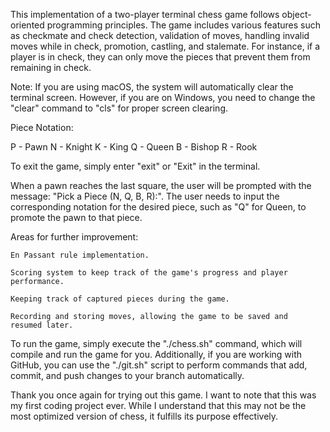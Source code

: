 This implementation of a two-player terminal chess game follows 
object-oriented programming principles. The game includes various 
features such as checkmate and check detection, validation of moves, 
handling invalid moves while in check, promotion, castling, and stalemate. 
For instance, if a player is in check, they can only move the pieces 
that prevent them from remaining in check.


Note: If you are using macOS, the system will automatically clear the 
terminal screen. However, if you are on Windows, you need to change 
the "clear" command to "cls" for proper screen clearing.


Piece Notation:

P - Pawn
N - Knight
K - King
Q - Queen
B - Bishop
R - Rook

To exit the game, simply enter "exit" or "Exit" in the terminal.

When a pawn reaches the last square, the user will be prompted with 
the message: "Pick a Piece (N, Q, B, R):". The user needs to input 
the corresponding notation for the desired piece, such as "Q" for 
Queen, to promote the pawn to that piece.


Areas for further improvement:

    En Passant rule implementation.

    Scoring system to keep track of the game's progress and player 
    performance.

    Keeping track of captured pieces during the game.

    Recording and storing moves, allowing the game to be saved and 
    resumed later.


To run the game, simply execute the "./chess.sh" command, which will compile 
and run the game for you. Additionally, if you are working with GitHub, you 
can use the "./git.sh" script to perform commands that add, commit, and push 
changes to your branch automatically.

Thank you once again for trying out this game. I want to note that this was 
my first coding project ever. While I understand that this may not be the most 
optimized version of chess, it fulfills its purpose effectively.
